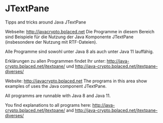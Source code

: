 # JTextPane
Tipps and tricks around Java JTextPane

Webseite: http://javacrypto.bplaced.net Die Programme in diesem Bereich sind Beispiele für die Nutzung der Java Komponente JTextPane (insbesondere der Nutzung mit RTF-Dateien).

Alle Programme sind sowohl unter Java 8 als auch unter Java 11 lauffähig.

Erklärungen zu allen Programmen findet Ihr unter: http://java-crypto.bplaced.net/jtextpane/ und http://java-crypto.bplaced.net/jtextpane-diverses/

Website: http://javacrypto.bplaced.net The programs in this area show examples of uses the Java component JTextPane.

All programms are runnable with Java 8 and Java 11.

You find explanations to all programs here: http://java-crypto.bplaced.net/jtextpane/ and http://java-crypto.bplaced.net/jtextpane-diverses/

